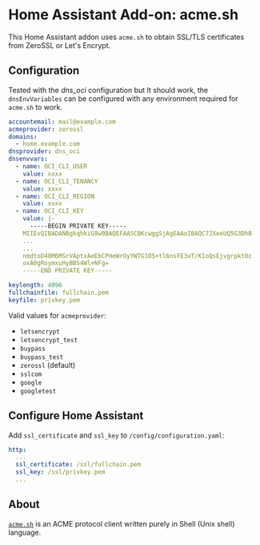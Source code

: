 # Home Assistant Add-on: acme.sh

This Home Assistant addon uses `acme.sh` to obtain SSL/TLS certificates from ZeroSSL or Let's Encrypt.

## Configuration

Tested with the *dns_oci* configuration but It should work, the `dnsEnvVariables` can be configured with any environment required for `acme.sh` to work.

```yaml
accountemail: mail@example.com
acmeprovider: zerossl
domains:
  - home.example.com
dnsprovider: dns_oci
dnsenvvars:
  - name: OCI_CLI_USER
    value: xxxx
  - name: OCI_CLI_TENANCY
    value: xxxx
  - name: OCI_CLI_REGION
    value: xxxx
  - name: OCI_CLI_KEY
    value: |-
      -----BEGIN PRIVATE KEY-----
    MIIEvQIBADANBgkqhkiG9w0BAQEFAASCBKcwggSjAgEAAoIBAQC7JXeeUQ5G3DhB
    ...
    ...
    nmdtoD48M6MSrVAptxAeEbCPHeWrOyYWTG1O5+tl6nsFE3vT/K1oQsEjvgrpkt0c
    oxA0gRoymxuHyBBS4Wl+NFg=
    -----END PRIVATE KEY-----

keylength: 4096
fullchainfile: fullchain.pem
keyfile: privkey.pem
```

Valid values for `acmeprovider`:

* `letsencrypt`
* `letsencrypt_test`
* `buypass`
* `buypass_test`
* `zerossl` (default)
* `sslcom`
* `google`
* `googletest`

## Configure Home Assistant

Add `ssl_certificate` and `ssl_key` to  `/config/configuration.yaml`:

```yaml
http:
  ...
  ssl_certificate: /ssl/fullchain.pem
  ssl_key: /ssl/privkey.pem
  ...
```

## About

[`acme.sh`][acme_sh] is an ACME protocol client written purely in Shell (Unix shell) language.

[acme_sh]: <https://github.com/acmesh-official/acme.sh>
